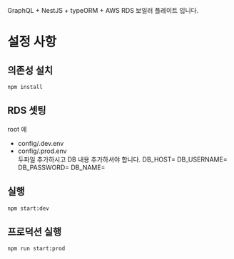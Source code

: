 GraphQL + NestJS + typeORM + AWS RDS
보일러 플레이트 입니다.

# 설정 사항

## 의존성 설치
```npm install```

## RDS 셋팅
root 에 
- config/.dev.env
- config/.prod.env<br>
두파일 추가하시고 DB 내용 추가하셔야 합니다. 
DB_HOST=
DB_USERNAME=
DB_PASSWORD=
DB_NAME=

## 실행
```npm start:dev```

## 프로덕션 실행
```npm run start:prod```